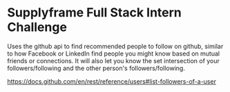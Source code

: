 # Supplyframe Full Stack Intern Challenge

Uses the github api to find recommended people to follow on github, similar to how Facebook or LinkedIn find people you might know based on mutual friends or connections. It will also let you know the set intersection of your followers/following and the other person's followers/following.

https://docs.github.com/en/rest/reference/users#list-followers-of-a-user